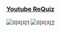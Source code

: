 ### [Youtube ReQuiz](https://www.youtube.com/watch?v=dJFioMrXGJg&t=3620)

![이미지1](https://user-images.githubusercontent.com/30591542/109152562-03b35a80-77af-11eb-8e4c-75f99d47eef1.png)
![이미지2](https://user-images.githubusercontent.com/30591542/109152625-188fee00-77af-11eb-9e24-f68e97cf094b.png)
